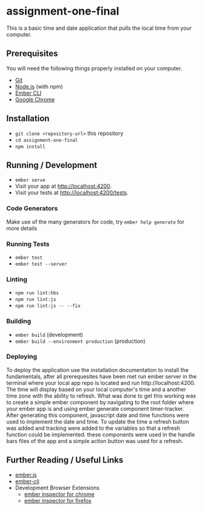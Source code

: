 # assignment-one-final

This is a basic time and date application that pulls the local time from your computer.

## Prerequisites

You will need the following things properly installed on your computer.

* [Git](https://git-scm.com/)
* [Node.js](https://nodejs.org/) (with npm)
* [Ember CLI](https://ember-cli.com/)
* [Google Chrome](https://google.com/chrome/)

## Installation

* `git clone <repository-url>` this repository
* `cd assignment-one-final`
* `npm install`

## Running / Development

* `ember serve`
* Visit your app at [http://localhost:4200](http://localhost:4200).
* Visit your tests at [http://localhost:4200/tests](http://localhost:4200/tests).

### Code Generators

Make use of the many generators for code, try `ember help generate` for more details

### Running Tests

* `ember test`
* `ember test --server`

### Linting

* `npm run lint:hbs`
* `npm run lint:js`
* `npm run lint:js -- --fix`

### Building

* `ember build` (development)
* `ember build --environment production` (production)

### Deploying

To deploy the application use the installation documentation to install the fundamentals, after all prerequesites have been met run ember server in the terminal where your local app repo is located and run http://localhost:4200. The time will display based on your local computer's time and a another time zone with the ability to refresh. What was done to get this working was to create a simple ember component by navigating to the root folder where your ember app is and using ember generate component timer-tracker. After generating this component, javascript date and time functions were used to implement the date and time. To update the time a refresh button was added and tracking were added to the variables so that a refresh function could be implemented. these components were used in the handle bars files of the app and a simple action button was used for a refresh. 

## Further Reading / Useful Links

* [ember.js](https://emberjs.com/)
* [ember-cli](https://ember-cli.com/)
* Development Browser Extensions
  * [ember inspector for chrome](https://chrome.google.com/webstore/detail/ember-inspector/bmdblncegkenkacieihfhpjfppoconhi)
  * [ember inspector for firefox](https://addons.mozilla.org/en-US/firefox/addon/ember-inspector/)
